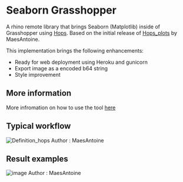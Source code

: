 # Seaborn Grasshopper
A rhino remote library that brings Seaborn (Matplotlib) inside of Grasshopper using [Hops](https://github.com/mcneel/compute.rhino3d/tree/master/src/ghhops-server-py). 
Based on the initial release of [Hops_plots](https://github.com/MaesAntoine/Hops_plots) by MaesAntoine. 

This implementation brings the following enhancements:
- Ready for web deployment using Heroku and gunicorn
- Export image as a encoded b64 string
- Style improvement

## More information
More infromation on how to use the tool [here](https://www.antoinemaes.com/plot-it)

## Typical workflow
![Definition_hops](https://user-images.githubusercontent.com/39027094/181035296-2f0e096f-5d5c-43fc-a839-11ef3e76e0c3.jpg)
Author : MaesAntoine

## Result examples
![image](https://user-images.githubusercontent.com/39027094/181036912-2712bd6c-5ec7-4969-8260-b261391a7485.png)
Author : MaesAntoine


